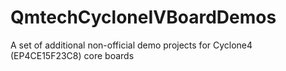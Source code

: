 # QmtechCycloneIVBoardDemos
A set of additional non-official demo projects for Cyclone4 (EP4CE15F23C8) core boards
